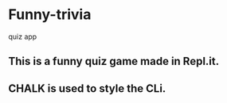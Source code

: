 # Funny-trivia
quiz app
 
 ## This is a funny quiz game made in Repl.it.
 ## CHALK is used to style the CLi.
